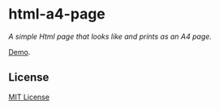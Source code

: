# html-a4-page

_A simple Html page that looks like and prints as an A4 page._

<a href="https://vguillou.github.io/html-a4-page/test.html">Demo</a>.

## License

[MIT License](https://github.com/vguillou/html-a4-page/blob/master/LICENSE.md)
